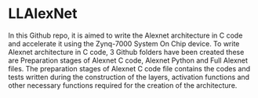 # LLAlexNet

In this Github repo, it is aimed to write the Alexnet architecture in C code and accelerate it using the Zynq-7000 System On Chip device. To write Alexnet architecture in C code, 3 Github folders have been created these are Preparation stages of Alexnet C code, Alexnet Python and Full Alexnet files. The preparation stages of Alexnet C code file contains the codes and tests written during the construction of the layers, activation functions and other necessary functions required for the creation of the architecture.
